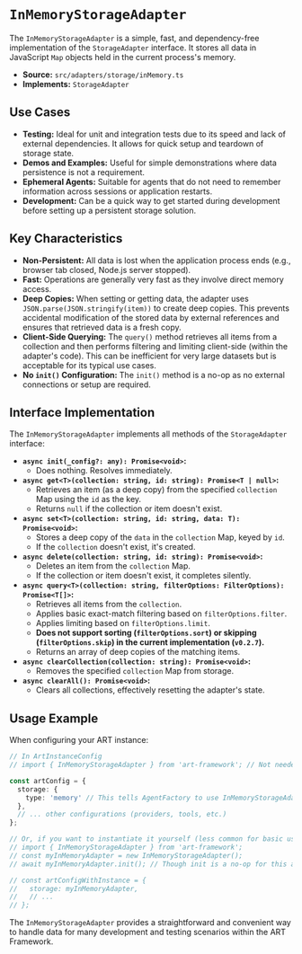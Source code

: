 # `InMemoryStorageAdapter`

The `InMemoryStorageAdapter` is a simple, fast, and dependency-free implementation of the `StorageAdapter` interface. It stores all data in JavaScript `Map` objects held in the current process's memory.

*   **Source:** `src/adapters/storage/inMemory.ts`
*   **Implements:** `StorageAdapter`

## Use Cases

*   **Testing:** Ideal for unit and integration tests due to its speed and lack of external dependencies. It allows for quick setup and teardown of storage state.
*   **Demos and Examples:** Useful for simple demonstrations where data persistence is not a requirement.
*   **Ephemeral Agents:** Suitable for agents that do not need to remember information across sessions or application restarts.
*   **Development:** Can be a quick way to get started during development before setting up a persistent storage solution.

## Key Characteristics

*   **Non-Persistent:** All data is lost when the application process ends (e.g., browser tab closed, Node.js server stopped).
*   **Fast:** Operations are generally very fast as they involve direct memory access.
*   **Deep Copies:** When setting or getting data, the adapter uses `JSON.parse(JSON.stringify(item))` to create deep copies. This prevents accidental modification of the stored data by external references and ensures that retrieved data is a fresh copy.
*   **Client-Side Querying:** The `query()` method retrieves all items from a collection and then performs filtering and limiting client-side (within the adapter's code). This can be inefficient for very large datasets but is acceptable for its typical use cases.
*   **No `init()` Configuration:** The `init()` method is a no-op as no external connections or setup are required.

## Interface Implementation

The `InMemoryStorageAdapter` implements all methods of the `StorageAdapter` interface:

*   **`async init(_config?: any): Promise<void>`:**
    *   Does nothing. Resolves immediately.
*   **`async get<T>(collection: string, id: string): Promise<T | null>`:**
    *   Retrieves an item (as a deep copy) from the specified `collection` Map using the `id` as the key.
    *   Returns `null` if the collection or item doesn't exist.
*   **`async set<T>(collection: string, id: string, data: T): Promise<void>`:**
    *   Stores a deep copy of the `data` in the `collection` Map, keyed by `id`.
    *   If the `collection` doesn't exist, it's created.
*   **`async delete(collection: string, id: string): Promise<void>`:**
    *   Deletes an item from the `collection` Map.
    *   If the collection or item doesn't exist, it completes silently.
*   **`async query<T>(collection: string, filterOptions: FilterOptions): Promise<T[]>`:**
    *   Retrieves all items from the `collection`.
    *   Applies basic exact-match filtering based on `filterOptions.filter`.
    *   Applies limiting based on `filterOptions.limit`.
    *   **Does not support sorting (`filterOptions.sort`) or skipping (`filterOptions.skip`) in the current implementation (`v0.2.7`).**
    *   Returns an array of deep copies of the matching items.
*   **`async clearCollection(collection: string): Promise<void>`:**
    *   Removes the specified `collection` Map from storage.
*   **`async clearAll(): Promise<void>`:**
    *   Clears all collections, effectively resetting the adapter's state.

## Usage Example

When configuring your ART instance:

```typescript
// In ArtInstanceConfig
// import { InMemoryStorageAdapter } from 'art-framework'; // Not needed if using object config

const artConfig = {
  storage: {
    type: 'memory' // This tells AgentFactory to use InMemoryStorageAdapter
  },
  // ... other configurations (providers, tools, etc.)
};

// Or, if you want to instantiate it yourself (less common for basic use):
// import { InMemoryStorageAdapter } from 'art-framework';
// const myInMemoryAdapter = new InMemoryStorageAdapter();
// await myInMemoryAdapter.init(); // Though init is a no-op for this adapter

// const artConfigWithInstance = {
//   storage: myInMemoryAdapter,
//   // ...
// };
```

The `InMemoryStorageAdapter` provides a straightforward and convenient way to handle data for many development and testing scenarios within the ART Framework.